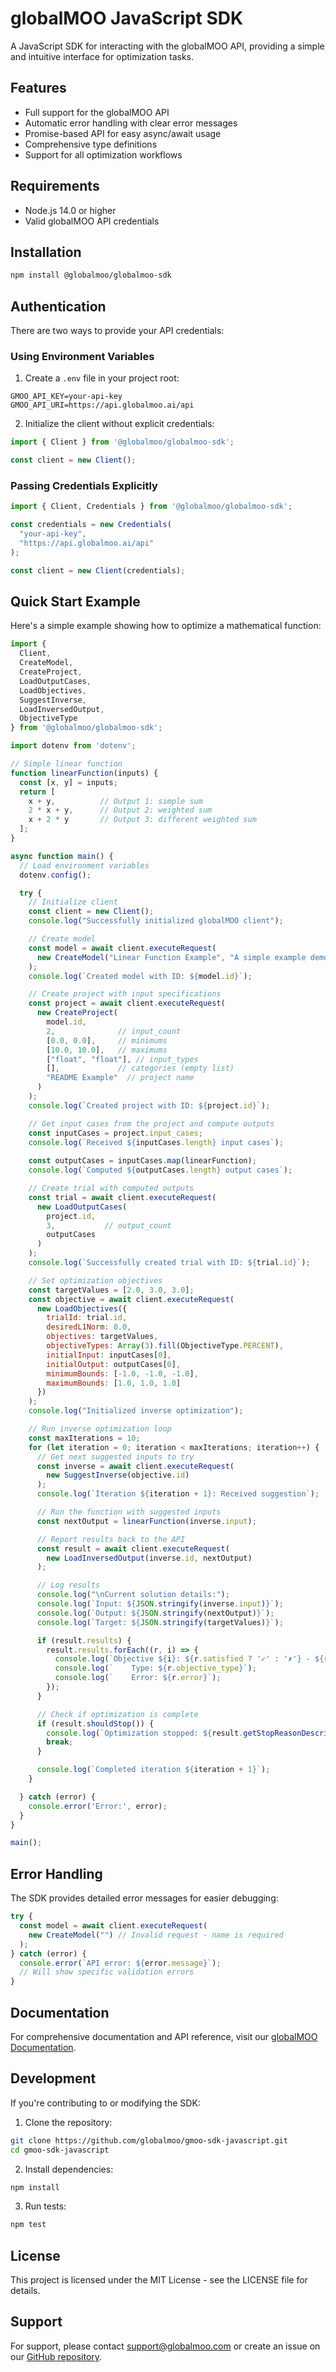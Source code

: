 # globalMOO JavaScript SDK

A JavaScript SDK for interacting with the globalMOO API, providing a simple and intuitive interface for optimization tasks.

## Features

- Full support for the globalMOO API
- Automatic error handling with clear error messages
- Promise-based API for easy async/await usage
- Comprehensive type definitions
- Support for all optimization workflows

## Requirements

- Node.js 14.0 or higher
- Valid globalMOO API credentials

## Installation

```bash
npm install @globalmoo/globalmoo-sdk
```

## Authentication

There are two ways to provide your API credentials:

### Using Environment Variables

1. Create a `.env` file in your project root:
```
GMOO_API_KEY=your-api-key
GMOO_API_URI=https://api.globalmoo.ai/api
```

2. Initialize the client without explicit credentials:
```javascript
import { Client } from '@globalmoo/globalmoo-sdk';

const client = new Client();
```

### Passing Credentials Explicitly

```javascript
import { Client, Credentials } from '@globalmoo/globalmoo-sdk';

const credentials = new Credentials(
  "your-api-key",
  "https://api.globalmoo.ai/api"
);

const client = new Client(credentials);
```

## Quick Start Example

Here's a simple example showing how to optimize a mathematical function:

```javascript
import { 
  Client, 
  CreateModel,
  CreateProject,
  LoadOutputCases,
  LoadObjectives,
  SuggestInverse,
  LoadInversedOutput,
  ObjectiveType 
} from '@globalmoo/globalmoo-sdk';

import dotenv from 'dotenv';

// Simple linear function
function linearFunction(inputs) {
  const [x, y] = inputs;
  return [
    x + y,          // Output 1: simple sum
    2 * x + y,      // Output 2: weighted sum
    x + 2 * y       // Output 3: different weighted sum
  ];
}

async function main() {
  // Load environment variables
  dotenv.config();

  try {
    // Initialize client
    const client = new Client();
    console.log("Successfully initialized globalMOO client");

    // Create model
    const model = await client.executeRequest(
      new CreateModel("Linear Function Example", "A simple example demonstrating linear function optimization")
    );
    console.log(`Created model with ID: ${model.id}`);

    // Create project with input specifications
    const project = await client.executeRequest(
      new CreateProject(
        model.id,
        2,              // input_count
        [0.0, 0.0],     // minimums
        [10.0, 10.0],   // maximums
        ["float", "float"], // input_types
        [],             // categories (empty list)
        "README Example"  // project name
      )
    );
    console.log(`Created project with ID: ${project.id}`);

    // Get input cases from the project and compute outputs
    const inputCases = project.input_cases;
    console.log(`Received ${inputCases.length} input cases`);
    
    const outputCases = inputCases.map(linearFunction);
    console.log(`Computed ${outputCases.length} output cases`);

    // Create trial with computed outputs
    const trial = await client.executeRequest(
      new LoadOutputCases(
        project.id,
        3,           // output_count
        outputCases
      )
    );
    console.log(`Successfully created trial with ID: ${trial.id}`);

    // Set optimization objectives
    const targetValues = [2.0, 3.0, 3.0];
    const objective = await client.executeRequest(
      new LoadObjectives({
        trialId: trial.id,
        desiredL1Norm: 0.0,
        objectives: targetValues,
        objectiveTypes: Array(3).fill(ObjectiveType.PERCENT),
        initialInput: inputCases[0],
        initialOutput: outputCases[0],
        minimumBounds: [-1.0, -1.0, -1.0],
        maximumBounds: [1.0, 1.0, 1.0]
      })
    );
    console.log("Initialized inverse optimization");

    // Run inverse optimization loop
    const maxIterations = 10;
    for (let iteration = 0; iteration < maxIterations; iteration++) {
      // Get next suggested inputs to try
      const inverse = await client.executeRequest(
        new SuggestInverse(objective.id)
      );
      console.log(`Iteration ${iteration + 1}: Received suggestion`);

      // Run the function with suggested inputs
      const nextOutput = linearFunction(inverse.input);

      // Report results back to the API
      const result = await client.executeRequest(
        new LoadInversedOutput(inverse.id, nextOutput)
      );

      // Log results
      console.log("\nCurrent solution details:");
      console.log(`Input: ${JSON.stringify(inverse.input)}`);
      console.log(`Output: ${JSON.stringify(nextOutput)}`);
      console.log(`Target: ${JSON.stringify(targetValues)}`);

      if (result.results) {
        result.results.forEach((r, i) => {
          console.log(`Objective ${i}: ${r.satisfied ? '✓' : '✗'} - ${r.detail}`);
          console.log(`    Type: ${r.objective_type}`);
          console.log(`    Error: ${r.error}`);
        });
      }

      // Check if optimization is complete
      if (result.shouldStop()) {
        console.log(`Optimization stopped: ${result.getStopReasonDescription()}`);
        break;
      }

      console.log(`Completed iteration ${iteration + 1}`);
    }

  } catch (error) {
    console.error('Error:', error);
  }
}

main();
```

## Error Handling

The SDK provides detailed error messages for easier debugging:

```javascript
try {
  const model = await client.executeRequest(
    new CreateModel("") // Invalid request - name is required
  );
} catch (error) {
  console.error(`API error: ${error.message}`);
  // Will show specific validation errors
}
```

## Documentation

For comprehensive documentation and API reference, visit our [globalMOO Documentation](https://globalmoo.gitbook.io/globalmoo-documentation).

## Development

If you're contributing to or modifying the SDK:

1. Clone the repository:
```bash
git clone https://github.com/globalmoo/gmoo-sdk-javascript.git
cd gmoo-sdk-javascript
```

2. Install dependencies:
```bash
npm install
```

3. Run tests:
```bash
npm test
```

## License

This project is licensed under the MIT License - see the LICENSE file for details.

## Support

For support, please contact support@globalmoo.com or create an issue on our [GitHub repository](https://github.com/globalmoo/gmoo-sdk-javascript/issues).
